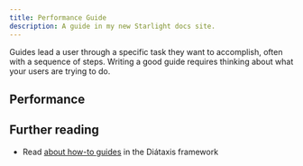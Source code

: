 ```yaml
---
title: Performance Guide
description: A guide in my new Starlight docs site.
---
```


Guides lead a user through a specific task they want to accomplish, often with a sequence of steps.
Writing a good guide requires thinking about what your users are trying to do.

## Performance



## Further reading

- Read [about how-to guides](https://diataxis.fr/how-to-guides/) in the Diátaxis framework
